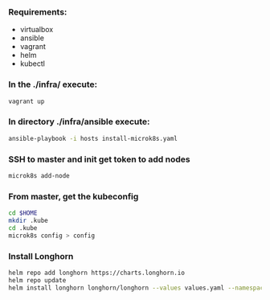 ### Requirements:
- virtualbox
- ansible
- vagrant
- helm
- kubectl

### In the ./infra/ execute:
```bash
vagrant up
```

### In directory ./infra/ansible execute:
```bash
ansible-playbook -i hosts install-microk8s.yaml
```

### SSH to master and init get token to add nodes
```bash
microk8s add-node
```
### From master, get the kubeconfig
```bash
cd $HOME
mkdir .kube
cd .kube
microk8s config > config
```
### Install Longhorn
```bash
helm repo add longhorn https://charts.longhorn.io
helm repo update
helm install longhorn longhorn/longhorn --values values.yaml --namespace longhorn-system --create-namespace
```

